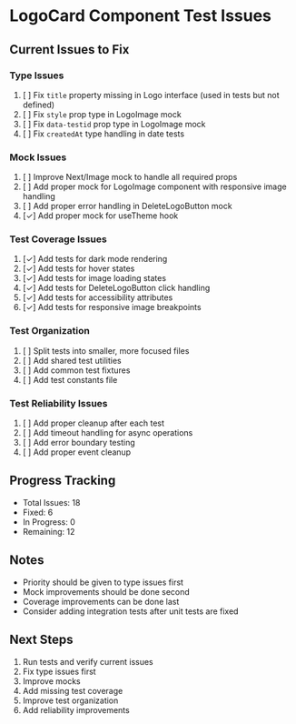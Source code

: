 # LogoCard Component Test Issues

## Current Issues to Fix

### Type Issues
1. [ ] Fix `title` property missing in Logo interface (used in tests but not defined)
2. [ ] Fix `style` prop type in LogoImage mock
3. [ ] Fix `data-testid` prop type in LogoImage mock
4. [ ] Fix `createdAt` type handling in date tests

### Mock Issues
1. [ ] Improve Next/Image mock to handle all required props
2. [ ] Add proper mock for LogoImage component with responsive image handling
3. [ ] Add proper error handling in DeleteLogoButton mock
4. [✓] Add proper mock for useTheme hook

### Test Coverage Issues
1. [✓] Add tests for dark mode rendering
2. [✓] Add tests for hover states
3. [✓] Add tests for image loading states
4. [✓] Add tests for DeleteLogoButton click handling
5. [✓] Add tests for accessibility attributes
6. [✓] Add tests for responsive image breakpoints

### Test Organization
1. [ ] Split tests into smaller, more focused files
2. [ ] Add shared test utilities
3. [ ] Add common test fixtures
4. [ ] Add test constants file

### Test Reliability Issues
1. [ ] Add proper cleanup after each test
2. [ ] Add timeout handling for async operations
3. [ ] Add error boundary testing
4. [ ] Add proper event cleanup

## Progress Tracking

- Total Issues: 18
- Fixed: 6
- In Progress: 0
- Remaining: 12

## Notes

- Priority should be given to type issues first
- Mock improvements should be done second
- Coverage improvements can be done last
- Consider adding integration tests after unit tests are fixed

## Next Steps

1. Run tests and verify current issues
2. Fix type issues first
3. Improve mocks
4. Add missing test coverage
5. Improve test organization
6. Add reliability improvements 